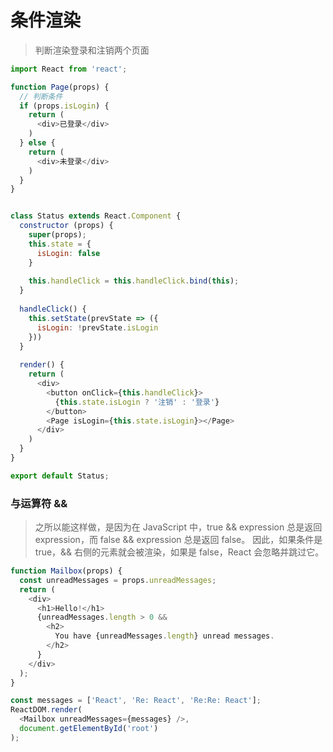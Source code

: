 # 条件渲染

> 判断渲染登录和注销两个页面

```js
import React from 'react';

function Page(props) {
  // 判断条件
  if (props.isLogin) {
    return (
      <div>已登录</div>
    )
  } else {
    return (
      <div>未登录</div>
    )
  }
}


class Status extends React.Component {
  constructor (props) {
    super(props);
    this.state = {
      isLogin: false
    }
    
    this.handleClick = this.handleClick.bind(this);
  }
  
  handleClick() {
    this.setState(prevState => ({
      isLogin: !prevState.isLogin
    }))
  }
  
  render() {
    return (
      <div>
        <button onClick={this.handleClick}>
          {this.state.isLogin ? '注销' : '登录'}
        </button>
        <Page isLogin={this.state.isLogin}></Page>
      </div>
    )
  }
}

export default Status;
```
### 与运算符 &&

> 之所以能这样做，是因为在 JavaScript 中，true && expression 总是返回 expression，而 false && expression 总是返回 false。
> 因此，如果条件是 true，&& 右侧的元素就会被渲染，如果是 false，React 会忽略并跳过它。

```js
function Mailbox(props) {
  const unreadMessages = props.unreadMessages;
  return (
    <div>
      <h1>Hello!</h1>
      {unreadMessages.length > 0 &&
        <h2>
          You have {unreadMessages.length} unread messages.
        </h2>
      }
    </div>
  );
}

const messages = ['React', 'Re: React', 'Re:Re: React'];
ReactDOM.render(
  <Mailbox unreadMessages={messages} />,
  document.getElementById('root')
);
```